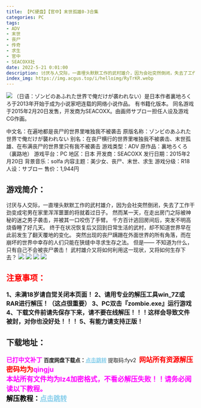 ```yaml
---
title: 【PC硬盘】【官中】末世孤雄0-3合集
categories: PC
tags:
- ADV
- 末世
- 丧尸
- 传奇
- 求生
- 官中
- SEACOXX社
date: 2022-5-21 0:01:00
description: 讨厌与人交际，一直埋头默默工作的武村雄介，因为会社突然倒闭，失去了工作干劲变成宅男在家里浑浑噩噩的将就着过日子。然而某一天，在走出房门之际被神秘的迷之男子袭击，并被其一口咬伤了手臂。
index_img: https://img.acgus.top/i/helloimg/RyTrKR.webp
---
```

![](https://img.acgus.top/i/helloimg/RyTrKR.webp)
（日语：ゾンビのあふれた世界で俺だけが袭われない）是日本作者裏地ろくろ于2013年开始于成为小说家吧连载的网络小说作品。
有书籍化版本。
同名游戏于2015年2月20日发售，开发商为SEACOXX。由画师サブロー担任人设及游戏CG作画。

中文名：在遍地都是丧尸的世界里唯独我不被袭击
原版名称：ゾンビのあふれた世界で俺だけが襲われない
别名：在丧尸横行的世界里唯独我不被袭击、末世孤雄、在布满丧尸的世界里只有我不被袭击
游戏类型：ADV
原作品：裏地ろくろ（裏路地）
游戏平台：PC
地区：日本
开发商：SEACOXX
发行日期：2015年2月20日
背景音乐：solfa
内容主题：美少女、丧尸、末世、求生
游戏分级：R18
人设：サブロー
售价：1,944円

## 游戏简介：
讨厌与人交际，一直埋头默默工作的武村雄介，因为会社突然倒闭，失去了工作干劲变成宅男在家里浑浑噩噩的将就着过日子。
然而某一天，在走出房门之际被神秘的迷之男子袭击，并被其一口咬伤了手臂。
千方百计逃回房间后，突发不明高烧昏睡了好几天。
终于在状况恢复后又回到日常生活的武村，却不知道世界早在此前发生了翻天覆地的变化。
突然出现的丧尸蹒跚在外面世界的所有角落，而在崩坏的世界中幸存的人们只能在狭缝中寻求生存之法。
但是——
不知道为什么，只有自己不会被丧尸袭击！
武村雄介又将如何利用这一现状，又将如何生存下去？
![](https://img.acgus.top/i/helloimg/RyTYoz.webp)
![](https://img.acgus.top/i/helloimg/RyTfiA.webp)
![](https://img.acgus.top/i/helloimg/RyTgX6.webp)
![](https://img.acgus.top/i/helloimg/RyTk2n.webp)



## <font color=#FF0000 >注意事项：</font>
<font size=3><b>1、未满18岁请自觉关闭本页面！
2、请用专业的解压工具win_7Z或RAR进行解压！（这点很重要）
3、PC双击『zombie.exe』运行游戏
4、下载文件前请先保存下来，请不要在线解压！！！这样会导致文件被封，对你也没好处！！！
5、有能力请支持正版！</b></font>

## 下载地址：
<font color=#FF00FF size=3><b>已打中文补丁</b></font>
<b>百度网盘下载点：</b><a href="https://pan.baidu.com/s/1hcTvPKGO2oi07XfaXLUkaQ?pwd=fyv2" style="color: #87CEEB;"><b>点击跳转</b></a> 提取码:fyv2
<a style="padding: 0" href="https://post.qingju.org/AD/"><img style="max-width:100%" src="https://img.acgus.top/i/2024/07/478f689b8021d8d499ab43d21acf137a.gif" alt=""></a>
<b><font color=#FF0000 size=4>网站所有资源解压密码均为</b></font><b><font color=#FF00FF size=4>qingju</font><font color=#FF0000 ></font></b><br><b><font color=#FF00FF size=4>本站所有文件均为lz4加密格式，不看必解压失败！！请务必阅读以下教程。</b></font><br><b><font color=#000 size=4>解压教程：</b><a href="https://post.qingju.org/tutorial/000/" style="color: #87CEEB;"><b>点击跳转</b></a>
